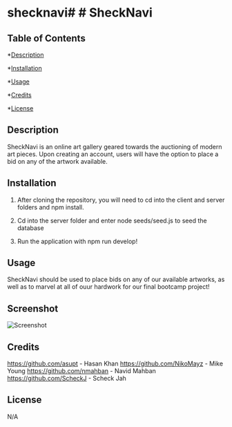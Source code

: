 # shecknavi# # SheckNavi


## Table of Contents

*[Description](#description)

*[Installation](#installation)

*[Usage](#usage)

*[Credits](#credits)

*[License](#license)

## Description
SheckNavi is an online art gallery geared towards the auctioning of modern art pieces. Upon creating an account, users will have the option to place a bid on any of the artwork available.	
## Installation
1. After cloning the repository, you will need to cd into the client and server folders and npm install.

2. Cd into the server folder and enter node seeds/seed.js to seed the database

3. Run the application with npm run develop!

## Usage
SheckNavi should be used to place bids on any of our available artworks, as well as to marvel at all of ouur hardwork for our final bootcamp project!

## Screenshot
![Screenshot]()

## Credits
https://github.com/asupt - Hasan Khan
https://github.com/NikoMayz -  Mike Young
https://github.com/nmahban - Navid Mahban
https://github.com/ScheckJ - Scheck Jah

## License
N/A

